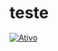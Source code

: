 # teste

[![Ativo](https://badgen.net/badge/Ativo/verde?icon=&label&labelColor=black&color=4c1)](https://sua-url-aqui)

